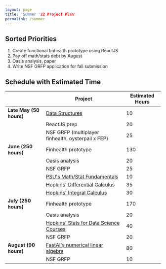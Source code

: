 ```yaml
---
layout: page
title: 'Summer '22 Project Plan'
permalink: /summer
---
```


## Sorted Priorities
1. Create functional finhealth prototype using ReactJS
2. Pay off math/stats debt by August
3. Oasis analysis, paper
4. Write NSF GRFP application for fall submission

## Schedule with Estimated Time

|                         | **Project**                                                                                                                     | **Estimated Hours** |
|-------------------------|------------------------------------------------------------------------------------------------------------------------------|---------------------|
| **Late May (50 hours)** | [Data Structures](https://www.udemy.com/course/data-structures-algorithms-python/)                                           | 10                  |
|                         | ReactJS prep                                                                                                                 | 20                  |
|                         | NSF GRFP (multiplayer finhealth, oysterpail x FEP)                                                                           | 25                  |
| **June (250 hours)**    | Finhealth prototype                                                                                                          | 130                 |
|                         | Oasis analysis                                                                                                               | 20                  |
|                         | NSF GRFP                                                                                                                     | 25                  |
|                         | [PSU's Math/Stat Fundamentals](https://online.stat.psu.edu/statprogram/reviews)                                              | 10                  |
|                         | [Hopkins' Differential Calculus](https://www.coursera.org/specializations/differential-calculus-data-modeling#courses)       | 35                  |
|                         | [Hopkins' Integral Calculus](https://www.coursera.org/specializations/integral-calculus-data-modeling#courses)               | 30                  |
| **July (250 hours)**    | Finhealth prototype                                                                                                          | 170                 |
|                         | Oasis analysis                                                                                                               | 20                  |
|                         | [Hopkins' Stats for Data Science Courses](https://www.coursera.org/specializations/advanced-statistics-data-science#courses) | 40                  |
|                         | NSF GRFP                                                                                                                     | 20                  |
| **August (90 hours)**   | [FastAI's numerical linear algebra](https://www.fast.ai/2017/07/17/num-lin-alg/)                                             | 80                  |
|                         | NSF GRFP                                                                                                                     | 10                  |
